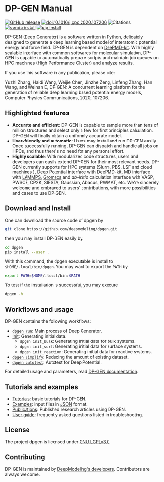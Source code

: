 # DP-GEN Manual

[![GitHub release](https://img.shields.io/github/release/deepmodeling/dpgen.svg?maxAge=86400)](https://github.com/deepmodeling/dpgen/releases/)
[![doi:10.1016/j.cpc.2020.107206](https://img.shields.io/badge/DOI-10.1016%2Fj.cpc.2020.107206-blue)](https://doi.org/10.1016/j.cpc.2020.107206)
![Citations](https://citations.njzjz.win/10.1016/j.cpc.2020.107206)
[![conda install](https://img.shields.io/conda/dn/conda-forge/dpgen?label=conda%20install)](https://anaconda.org/conda-forge/dpgen)
[![pip install](https://img.shields.io/pypi/dm/dpgen?label=pip%20install)](https://pypi.org/project/dpgen)

DP-GEN (Deep Generator) is a software written in Python, delicately designed to generate a deep learning based model of interatomic potential energy and force field. DP-GEN is dependent on [DeePMD-kit](https://github.com/deepmodeling/deepmd-kit/). With highly scalable interface with common softwares for molecular simulation, DP-GEN is capable to  automatically prepare scripts and maintain job queues on HPC machines (High Performance Cluster) and analyze results.

If you use this software in any publication, please cite:

Yuzhi Zhang, Haidi Wang, Weijie Chen, Jinzhe Zeng, Linfeng Zhang, Han Wang, and Weinan E, DP-GEN: A concurrent learning platform for the generation of reliable deep learning based potential energy models, Computer Physics Communications, 2020, 107206.

## Highlighted features
+ **Accurate and efficient**: DP-GEN is capable to sample more than tens of million structures and select only a few for first principles calculation. DP-GEN will finally obtain a uniformly accurate model.
+ **User-friendly and automatic**: Users may install and run DP-GEN easily. Once successfully running, DP-GEN can dispatch and handle all jobs on HPCs, and thus there's no need for any personal effort.
+ **Highly scalable**: With modularized code structures, users and developers can easily extend DP-GEN for their most relevant needs. DP-GEN currently supports for HPC systems (Slurm, PBS, LSF and cloud machines ), Deep Potential interface with DeePMD-kit, MD interface with [LAMMPS](https://www.lammps.org/), [Gromacs](http://www.gromacs.org/)   and *ab-initio* calculation interface with VASP, PWSCF, CP2K, SIESTA, Gaussian, Abacus, PWMAT, etc. We're sincerely welcome and embraced to users' contributions, with more possibilities and cases to use DP-GEN.

## Download and Install
One can download the source code of dpgen by
```bash
git clone https://github.com/deepmodeling/dpgen.git
```
then you may install DP-GEN easily by:
```bash
cd dpgen
pip install --user .
```
With this command, the dpgen executable is install to `$HOME/.local/bin/dpgen`. You may want to export the `PATH` by
```bash
export PATH=$HOME/.local/bin:$PATH
```
To test if the installation is successful, you may execute
```bash
dpgen -h
```

## Workflows and usage

DP-GEN contains the following workflows:

* [`dpgen run`](https://docs.deepmodeling.com/projects/dpgen/en/latest/run/): Main process of Deep Generator.
* [Init](https://docs.deepmodeling.com/projects/dpgen/en/latest/init/): Generating initial data.
  * `dpgen init_bulk`: Generating initial data for bulk systems.
  * `dpgen init_surf`: Generating initial data for surface systems.
  * `dpgen init_reaction`: Generating initial data for reactive systems.
* [`dpgen simplify`](https://docs.deepmodeling.com/projects/dpgen/en/latest/simplify/): Reducing the amount of existing dataset.
* [`dpgen autotest`](https://docs.deepmodeling.com/projects/dpgen/en/latest/autotest/): Autotest for Deep Potential.

For detailed usage and parameters, read [DP-GEN documentation](https://docs.deepmodeling.com/projects/dpgen/).

## Tutorials and examples

* [Tutorials](https://tutorials.deepmodeling.com/en/latest/Tutorials/DP-GEN/): basic tutorials for DP-GEN.
* [Examples](examples): input files in [JSON](https://docs.python.org/3/library/json.html) format.
* [Publications](https://deepmodeling.com/blog/papers/dpgen/): Published research articles using DP-GEN.
* [User guide](https://docs.deepmodeling.com/projects/dpgen/en/latest/user-guide/): frequently asked questions listed in troubleshooting.

## License
The project dpgen is licensed under [GNU LGPLv3.0](./LICENSE).

## Contributing

DP-GEN is maintained by [DeepModeling's developers](https://docs.deepmodeling.com/projects/dpgen/en/latest/credits.html). Contributors are always welcome.
